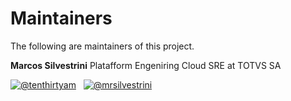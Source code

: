 # Maintainers

The following are maintainers of this project.

**Marcos Silvestrini**
Platafform Engeniring
Cloud SRE at TOTVS SA

[![@tenthirtyam](https://img.shields.io/badge/GitHub-100000?style=flat-square&logo=github&logoColor=white)](https://github.com/marcossilvestrini)&nbsp;&nbsp;&nbsp;[![@mrsilvestrini](https://img.shields.io/badge/Twitter-1DA1F2?style=flat-square&logo=twitter&logoColor=white)](https://twitter.com/mrsilvestrini)
